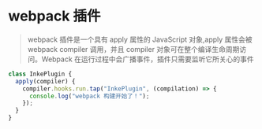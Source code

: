# webpack 插件

> webpack 插件是一个具有 apply 属性的 JavaScript 对象,apply 属性会被 webpack compiler 调用，并且 compiler 对象可在整个编译生命周期访问。Webpack 在运行过程中会广播事件，插件只需要监听它所关心的事件

```js
class InkePlugin {
  apply(compiler) {
    compiler.hooks.run.tap("InkePlugin", (compilation) => {
      console.log("webpack 构建开始了！");
    });
  }
}
```
